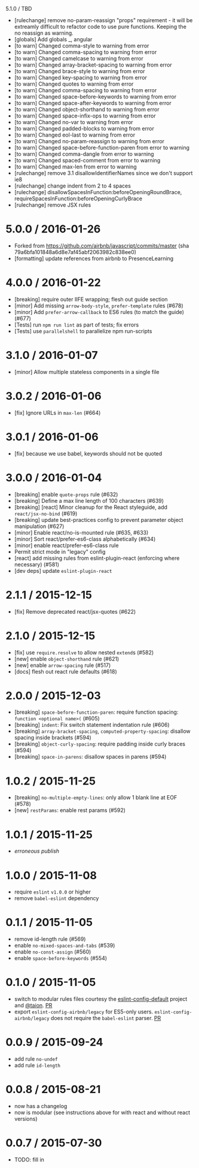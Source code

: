 5.1.0 / TBD
 - [rulechange] remove no-param-reassign "props" requirement - it will be extreamly difficult to refactor code to use pure functions. Keeping the no reassign as warning.
 - [globals] Add globals _, angular
 - [to warn] Changed comma-style to warning from error
 - [to warn] Changed comma-spacing to warning from error
 - [to warn] Changed camelcase to warning from error
 - [to warn] Changed array-bracket-spacing to warning from error
 - [to warn] Changed brace-style to warning from error
 - [to warn] Changed key-spacing to warning from error
 - [to warn] Changed quotes to warning from error
 - [to warn] Changed comma-spacing to warning from error
 - [to warn] Changed space-before-keywords to warning from error
 - [to warn] Changed space-after-keywords to warning from error
 - [to warn] Changed object-shorthand to warning from error
 - [to warn] Changed space-infix-ops to warning from error
 - [to warn] Changed no-var to warning from error
 - [to warn] Changed padded-blocks to warning from error
 - [to warn] Changed eol-last to warning from error
 - [to warn] Changed no-param-reassign to warning from error
 - [to warn] Changed space-before-function-paren from error to warning
 - [to warn] Changed comma-dangle from error to warning
 - [to warn] Changed spaced-comment from error to warning
 - [to warn] Changed max-len from error to warning
 - [rulechange] remove 3.1 disallowIdentifierNames since we don't support ie8
 - [rulechange] change indent from 2 to 4 spaces
 - [rulechange] disallowSpacesInFunction:beforeOpeningRoundBrace,
                requireSpacesInFunction:beforeOpeningCurlyBrace
 - [rulechange] remove JSX rules
 

5.0.0 / 2016-01-26
==================
 - Forked from https://github.com/airbnb/javascript/commits/master (sha 79a6bfa101848a6d8e7af45abf2063982c838ee0)
 - [formatting] update references from airbnb to PresenceLearning


4.0.0 / 2016-01-22
==================
 - [breaking] require outer IIFE wrapping; flesh out guide section
 - [minor] Add missing `arrow-body-style`, `prefer-template` rules (#678)
 - [minor] Add `prefer-arrow-callback` to ES6 rules (to match the guide) (#677)
 - [Tests] run `npm run lint` as part of tests; fix errors
 - [Tests] use `parallelshell` to parallelize npm run-scripts

3.1.0 / 2016-01-07
==================
 - [minor] Allow multiple stateless components in a single file

3.0.2 / 2016-01-06
==================
 - [fix] Ignore URLs in `max-len` (#664)

3.0.1 / 2016-01-06
==================
 - [fix] because we use babel, keywords should not be quoted

3.0.0 / 2016-01-04
==================
 - [breaking] enable `quote-props` rule (#632)
 - [breaking] Define a max line length of 100 characters (#639)
 - [breaking] [react] Minor cleanup for the React styleguide, add `react/jsx-no-bind` (#619)
 - [breaking] update best-practices config to prevent parameter object manipulation (#627)
 - [minor] Enable react/no-is-mounted rule (#635, #633)
 - [minor] Sort react/prefer-es6-class alphabetically (#634)
 - [minor] enable react/prefer-es6-class rule
 - Permit strict mode in "legacy" config
 - [react] add missing rules from eslint-plugin-react (enforcing where necessary) (#581)
 - [dev deps] update `eslint-plugin-react`

2.1.1 / 2015-12-15
==================
 - [fix] Remove deprecated react/jsx-quotes (#622)

2.1.0 / 2015-12-15
==================
 - [fix] use `require.resolve` to allow nested `extend`s (#582)
 - [new] enable `object-shorthand` rule (#621)
 - [new] enable `arrow-spacing` rule (#517)
 - [docs] flesh out react rule defaults (#618)

2.0.0 / 2015-12-03
==================
 - [breaking] `space-before-function-paren`: require function spacing: `function <optional name>(` (#605)
 - [breaking] `indent`: Fix switch statement indentation rule (#606)
 - [breaking] `array-bracket-spacing`, `computed-property-spacing`: disallow spacing inside brackets (#594)
 - [breaking] `object-curly-spacing`: require padding inside curly braces (#594)
 - [breaking] `space-in-parens`: disallow spaces in parens (#594)

1.0.2 / 2015-11-25
==================
 - [breaking] `no-multiple-empty-lines`: only allow 1 blank line at EOF (#578)
 - [new] `restParams`: enable rest params (#592)

1.0.1 / 2015-11-25
==================
 - *erroneous publish*

1.0.0 / 2015-11-08
==================
 - require `eslint` `v1.0.0` or higher
 - remove `babel-eslint` dependency

0.1.1 / 2015-11-05
==================
 - remove id-length rule (#569)
 - enable `no-mixed-spaces-and-tabs` (#539)
 - enable `no-const-assign` (#560)
 - enable `space-before-keywords` (#554)

0.1.0 / 2015-11-05
==================
 - switch to modular rules files courtesy the [eslint-config-default][ecd] project and [@taion][taion]. [PR][pr-modular]
 - export `eslint-config-airbnb/legacy` for ES5-only users. `eslint-config-airbnb/legacy` does not require the `babel-eslint` parser. [PR][pr-legacy]

0.0.9 / 2015-09-24
==================
- add rule `no-undef`
- add rule `id-length`

0.0.8 / 2015-08-21
==================
 - now has a changelog
 - now is modular (see instructions above for with react and without react versions)

0.0.7 / 2015-07-30
==================
 - TODO: fill in

[ecd]: https://github.com/walmartlabs/eslint-config-defaults
[taion]: https://github.com/taion
[pr-modular]: https://github.com/airbnb/javascript/pull/526
[pr-legacy]: https://github.com/airbnb/javascript/pull/527
